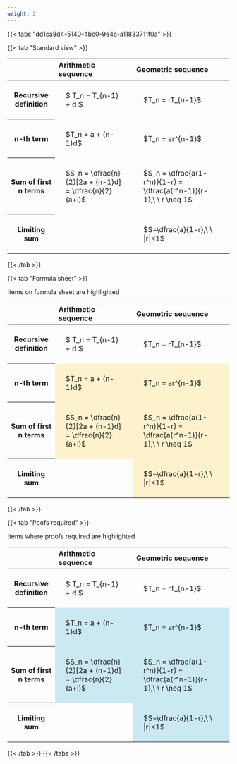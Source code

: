 ```yaml
---
weight: 2
---
```


{{< tabs "dd1ca8d4-5140-4bc0-9e4c-a11833711f0a" >}}

{{< tab "Standard view" >}}

<style type="text/css">
#T_9a323 th.col_heading {
  text-align: left;
  font-size: 1em;
}
#T_9a323 td {
  text-align: left;
  font-size: 1em;
  padding: 1.5em;
}
</style>
<table id="T_9a323">
  <thead>
    <tr>
      <th class="blank level0" >&nbsp;</th>
      <th id="T_9a323_level0_col0" class="col_heading level0 col0" >Arithmetic sequence</th>
      <th id="T_9a323_level0_col1" class="col_heading level0 col1" >Geometric sequence</th>
    </tr>
  </thead>
  <tbody>
    <tr>
      <th id="T_9a323_level0_row0" class="row_heading level0 row0" >Recursive definition</th>
      <td id="T_9a323_row0_col0" class="data row0 col0" >$ T_n = T_{n-1} + d $</td>
      <td id="T_9a323_row0_col1" class="data row0 col1" >$T_n = rT_{n-1}$</td>
    </tr>
    <tr>
      <th id="T_9a323_level0_row1" class="row_heading level0 row1" >n-th term</th>
      <td id="T_9a323_row1_col0" class="data row1 col0" >$T_n = a + (n-1)d$</td>
      <td id="T_9a323_row1_col1" class="data row1 col1" >$T_n = ar^{n-1}$</td>
    </tr>
    <tr>
      <th id="T_9a323_level0_row2" class="row_heading level0 row2" >Sum of first n terms</th>
      <td id="T_9a323_row2_col0" class="data row2 col0" >$S_n = \dfrac{n}{2}[2a + (n-1)d] = \dfrac{n}{2}(a+l)$</td>
      <td id="T_9a323_row2_col1" class="data row2 col1" >$S_n = \dfrac{a(1-r^n)}{1-r} = \dfrac{a(r^n-1)}{r-1},\ \  r \neq 1$</td>
    </tr>
    <tr>
      <th id="T_9a323_level0_row3" class="row_heading level0 row3" >Limiting sum</th>
      <td id="T_9a323_row3_col0" class="data row3 col0" ></td>
      <td id="T_9a323_row3_col1" class="data row3 col1" >$S=\dfrac{a}{1-r},\ \ |r|<1$</td>
    </tr>
  </tbody>
</table>
{{< /tab >}}

{{< tab "Formula sheet" >}}

Items on formula sheet are highlighted 
<br>
<style type="text/css">
#T_146a9 th.col_heading {
  text-align: left;
  font-size: 1em;
}
#T_146a9 td {
  text-align: left;
  font-size: 1em;
  padding: 1.5em;
}
#T_146a9_row0_col0, #T_146a9_row0_col1, #T_146a9_row3_col0 {
  background-color: rgba(0,0,0,0);
}
#T_146a9_row1_col0, #T_146a9_row1_col1, #T_146a9_row2_col0, #T_146a9_row2_col1, #T_146a9_row3_col1 {
  background-color: rgba(255,194,10, 0.2);
}
</style>
<table id="T_146a9">
  <thead>
    <tr>
      <th class="blank level0" >&nbsp;</th>
      <th id="T_146a9_level0_col0" class="col_heading level0 col0" >Arithmetic sequence</th>
      <th id="T_146a9_level0_col1" class="col_heading level0 col1" >Geometric sequence</th>
    </tr>
  </thead>
  <tbody>
    <tr>
      <th id="T_146a9_level0_row0" class="row_heading level0 row0" >Recursive definition</th>
      <td id="T_146a9_row0_col0" class="data row0 col0" >$ T_n = T_{n-1} + d $</td>
      <td id="T_146a9_row0_col1" class="data row0 col1" >$T_n = rT_{n-1}$</td>
    </tr>
    <tr>
      <th id="T_146a9_level0_row1" class="row_heading level0 row1" >n-th term</th>
      <td id="T_146a9_row1_col0" class="data row1 col0" >$T_n = a + (n-1)d$</td>
      <td id="T_146a9_row1_col1" class="data row1 col1" >$T_n = ar^{n-1}$</td>
    </tr>
    <tr>
      <th id="T_146a9_level0_row2" class="row_heading level0 row2" >Sum of first n terms</th>
      <td id="T_146a9_row2_col0" class="data row2 col0" >$S_n = \dfrac{n}{2}[2a + (n-1)d] = \dfrac{n}{2}(a+l)$</td>
      <td id="T_146a9_row2_col1" class="data row2 col1" >$S_n = \dfrac{a(1-r^n)}{1-r} = \dfrac{a(r^n-1)}{r-1},\ \  r \neq 1$</td>
    </tr>
    <tr>
      <th id="T_146a9_level0_row3" class="row_heading level0 row3" >Limiting sum</th>
      <td id="T_146a9_row3_col0" class="data row3 col0" ></td>
      <td id="T_146a9_row3_col1" class="data row3 col1" >$S=\dfrac{a}{1-r},\ \ |r|<1$</td>
    </tr>
  </tbody>
</table>
{{< /tab >}}

{{< tab "Poofs required" >}}

Items where proofs required are highlighted 
<br>
<style type="text/css">
#T_f7b2a th.col_heading {
  text-align: left;
  font-size: 1em;
}
#T_f7b2a td {
  text-align: left;
  font-size: 1em;
  padding: 1.5em;
}
#T_f7b2a_row0_col0, #T_f7b2a_row0_col1, #T_f7b2a_row3_col0 {
  background-color: rgba(0,0,0,0);
}
#T_f7b2a_row1_col0, #T_f7b2a_row1_col1, #T_f7b2a_row2_col0, #T_f7b2a_row2_col1, #T_f7b2a_row3_col1 {
  background-color: rgba(0,150,200, 0.2);
}
</style>
<table id="T_f7b2a">
  <thead>
    <tr>
      <th class="blank level0" >&nbsp;</th>
      <th id="T_f7b2a_level0_col0" class="col_heading level0 col0" >Arithmetic sequence</th>
      <th id="T_f7b2a_level0_col1" class="col_heading level0 col1" >Geometric sequence</th>
    </tr>
  </thead>
  <tbody>
    <tr>
      <th id="T_f7b2a_level0_row0" class="row_heading level0 row0" >Recursive definition</th>
      <td id="T_f7b2a_row0_col0" class="data row0 col0" >$ T_n = T_{n-1} + d $</td>
      <td id="T_f7b2a_row0_col1" class="data row0 col1" >$T_n = rT_{n-1}$</td>
    </tr>
    <tr>
      <th id="T_f7b2a_level0_row1" class="row_heading level0 row1" >n-th term</th>
      <td id="T_f7b2a_row1_col0" class="data row1 col0" >$T_n = a + (n-1)d$</td>
      <td id="T_f7b2a_row1_col1" class="data row1 col1" >$T_n = ar^{n-1}$</td>
    </tr>
    <tr>
      <th id="T_f7b2a_level0_row2" class="row_heading level0 row2" >Sum of first n terms</th>
      <td id="T_f7b2a_row2_col0" class="data row2 col0" >$S_n = \dfrac{n}{2}[2a + (n-1)d] = \dfrac{n}{2}(a+l)$</td>
      <td id="T_f7b2a_row2_col1" class="data row2 col1" >$S_n = \dfrac{a(1-r^n)}{1-r} = \dfrac{a(r^n-1)}{r-1},\ \  r \neq 1$</td>
    </tr>
    <tr>
      <th id="T_f7b2a_level0_row3" class="row_heading level0 row3" >Limiting sum</th>
      <td id="T_f7b2a_row3_col0" class="data row3 col0" ></td>
      <td id="T_f7b2a_row3_col1" class="data row3 col1" >$S=\dfrac{a}{1-r},\ \ |r|<1$</td>
    </tr>
  </tbody>
</table>
{{< /tab >}}
{{< /tabs >}}